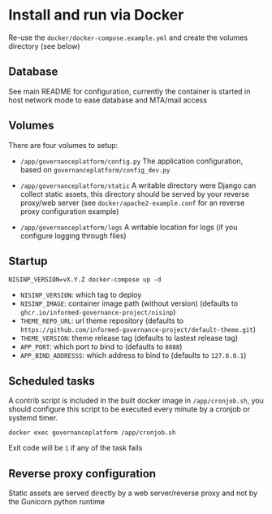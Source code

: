 # Install and run via Docker

Re-use the `docker/docker-compose.example.yml` and create the volumes directory
(see below)

## Database

See main README for configuration, currently the container is started in host
network mode to ease database and MTA/mail access

## Volumes

There are four volumes to setup:

- `/app/governanceplatform/config.py`
  The application configuration, based on `governanceplatform/config_dev.py`

- `/app/governanceplatform/static`
  A writable directory were Django can collect static assets, this directory
  should be served by your reverse proxy/web server (see
  `docker/apache2-example.conf` for an reverse proxy configuration example)

- `/app/governanceplatform/logs`
  A writable location for logs (if you configure logging through files)

## Startup

`NISINP_VERSION=vX.Y.Z docker-compose up -d`

- `NISINP_VERSION`: which tag to deploy
- `NISINP_IMAGE`: container image path (without version) (defaults to `ghcr.io/informed-governance-project/nisinp`)
- `THEME_REPO_URL`: url theme repository (defaults to `https://github.com/informed-governance-project/default-theme.git`)
- `THEME_VERSION`: theme release tag (defaults to lastest release tag)
- `APP_PORT`: which port to bind to (defaults to `8888`)
- `APP_BIND_ADDRESSS`: which address to bind to (defaults to `127.0.0.1`)

## Scheduled tasks

A contrib script is included in the built docker image in `/app/cronjob.sh`,
you should configure this script to be executed every minute by a cronjob or systemd timer.

`docker exec governanceplatform /app/cronjob.sh`

Exit code will be `1` if any of the task fails

## Reverse proxy configuration

Static assets are served directly by a web server/reverse proxy and not by the
Gunicorn python runtime
